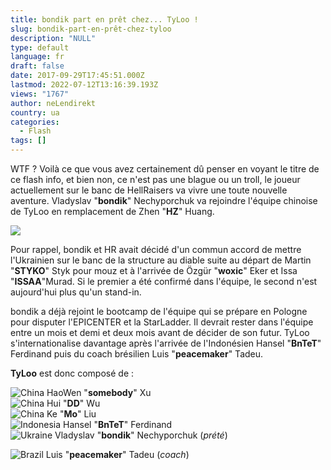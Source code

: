 ```yaml
---
title: bondik part en prêt chez... TyLoo !
slug: bondik-part-en-prêt-chez-tyloo
description: "NULL"
type: default
language: fr
draft: false
date: 2017-09-29T17:45:51.000Z
lastmod: 2022-07-12T13:16:39.193Z
views: "1767"
author: neLendirekt
country: ua
categories:
  - Flash
tags: []
---
```

WTF ? Voilà ce que vous avez certainement dû penser en voyant le titre de ce flash info, et bien non, ce n'est pas une blague ou un troll, le joueur actuellement sur le banc de HellRaisers va vivre une toute nouvelle aventure. Vladyslav "**bondik**" Nechyporchuk va rejoindre l'équipe chinoise de TyLoo en remplacement de Zhen "**HZ**" Huang.

![](/images/articles/59ce83fd2ec16/images/4i38DDN3sXLCbQxsS34A2dZaiKaBpMLT3wXgys8i.jpeg)

Pour rappel, bondik et HR avait décidé d'un commun accord de mettre l'Ukrainien sur le banc de la structure au diable suite au départ de Martin "**STYKO**" Styk pour mouz et à l'arrivée de Özgür "**woxic**" Eker et Issa "**ISSAA**"Murad. Si le premier a été confirmé dans l'équipe, le second n'est aujourd'hui plus qu'un stand-in.

bondik a déjà rejoint le bootcamp de l'équipe qui se prépare en Pologne pour disputer l'EPICENTER et la StarLadder. Il devrait rester dans l'équipe entre un mois et demi et deux mois avant de décider de son futur. TyLoo s'internationalise davantage après l'arrivée de l'Indonésien Hansel "**BnTeT**" Ferdinand puis du coach brésilien Luis "**peacemaker**" Tadeu.

**TyLoo** est donc composé de :

![China](/images/countries/cn.svg)⁠ HaoWen "**somebody**" Xu  
![China](/images/countries/cn.svg)⁠ Hui "**DD**" Wu  
![China](/images/countries/cn.svg)⁠ Ke "**Mo**" Liu  
![Indonesia](/images/countries/id.svg)⁠ Hansel "**BnTeT**" Ferdinand  
![Ukraine](/images/countries/ua.svg)⁠ Vladyslav "**bondik**" Nechyporchuk (_prété_)

![Brazil](/images/countries/br.svg)⁠ Luis "**peacemaker**" Tadeu (_coach_)
